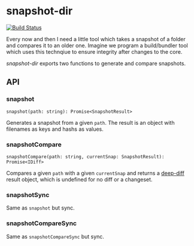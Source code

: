 # snapshot-dir
[![Build Status](https://travis-ci.org/otbe/snapshot-dir.svg?branch=master)](https://travis-ci.org/otbe/snapshot-dir)

Every now and then I need a little tool which takes a snapshot of a folder and compares it to an older one. Imagine we program a build/bundler tool which uses this technqiue to ensure 	integrity after changes to the core.

*snapshot-dir* exports two functions to generate and compare snapshots.

## API
### snapshot
```
snapshot(path: string): Promise<SnapshotResult>
```
Generates a snapshot from a given ```path```. The result is an object with filenames as keys and hashs as values.

### snapshotCompare
```
snapshotCompare(path: string, currentSnap: SnapshotResult): Promise<IDiff>
```
Compares a given ```path``` with a given ```currentSnap``` and returns a [deep-diff](https://www.npmjs.com/package/deep-diff#simple-examples) result object, which is undefined for no diff or a changeset.

### snapshotSync
Same as ```snapshot``` but sync.

### snapshotCompareSync
Same as ```snapshotCompareSync``` but sync.
